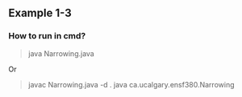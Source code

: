 ## Example 1-3

### How to run in cmd?

> java Narrowing.java

Or

> javac Narrowing.java -d .
> java ca.ucalgary.ensf380.Narrowing